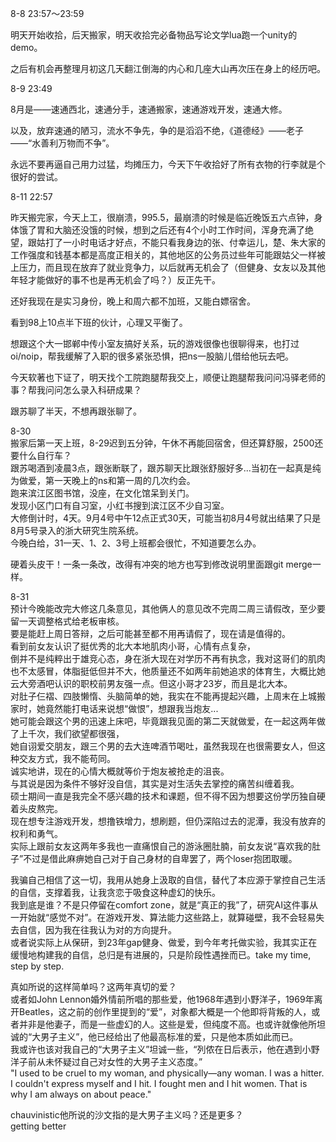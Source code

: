 8-8 23:57～23:59

明天开始收拾，后天搬家，明天收拾完必备物品写论文学lua跑一个unity的demo。

之后有机会再整理月初这几天翻江倒海的内心和几座大山再次压在身上的经历吧。

8-9 23:49

8月是——速通西北，速通分手，速通搬家，速通游戏开发，速通大修。

以及，放弃速通的陋习，流水不争先，争的是滔滔不绝，《道德经》——老子——“水善利万物而不争”。

永远不要再逼自己用力过猛，均摊压力，今天下午收拾好了所有衣物的行李就是个很好的尝试。

8-11 22:57

昨天搬完家，今天上工，很崩溃，995.5，最崩溃的时候是临近晚饭五六点钟，身体饿了胃和大脑还没饿的时候，想到之后还有4个小时工作时间，浑身充满了绝望，跟姑打了一小时电话才好点，不能只看我身边的张、付幸运儿，楚、朱大家的工作强度和钱基本都是高度正相关的，其他地区的公务员过些年可能跟姑父一样被上压力，而且现在放弃了就业竞争力，以后就再无机会了（但健身、女友以及其他年轻才能做好的事不也是再无机会了吗？）反正先干。

还好我现在是实习身份，晚上和周六都不加班，又能白嫖宿舍。

看到98上10点半下班的伙计，心理又平衡了。

想跟这个大一邯郸中传小室友搞好关系，玩的游戏很像也很聊得来，也打过oi/noip，帮我缓解了入职的很多紧张恐惧，把ns一股脑儿借给他玩去吧。

今天软著也下证了，明天找个工院跑腿帮我交上，顺便让跑腿帮我问问冯驿老师的事？帮我问问怎么录入科研成果？

跟苏聊了半天，不想再跟张聊了。

8-30  
搬家后第一天上班，8-29迟到五分钟，午休不再能回宿舍，但还算舒服，2500还要什么自行车？  
跟苏喝酒到凌晨3点，跟张断联了，跟苏聊天比跟张舒服好多...当初在一起真是纯为做爱，第一天晚上的ns和第一周的几次约会。  
跑来滨江区图书馆，没座，在文化馆呆到关门。  
发现小区门口有自习室，小红书搜到滨江区不少自习室。  
大修倒计时，4天。9月4号中午12点正式30天，可能当初8月4号就出结果了只是8月5号录入的浙大研究生院系统。  
今晚白给，31一天、1、2、3号上班都会很忙，不知道要怎么办。  

硬着头皮干！一条一条改，改得有冲突的地方也写到修改说明里面跟git merge一样。

8-31  
预计今晚能改完大修这几条意见，其他俩人的意见改不完周二周三请假改，至少要留一天调整格式给老板审核。  
要是能赶上周日答辩，之后可能甚至都不用再请假了，现在请是值得的。  
看到前女友认识了挺优秀的北大本地肌肉小哥，心情有点复杂，  
倒并不是纯粹出于雄竞心态，身在浙大现在对学历不再有执念，我对这哥们的肌肉也不太感冒，体脂挺低但并不大，他质量还不如两年前她追求的体育生，大概比她云大旁酒吧认识的职校前男友强一点。但这小哥才23岁，而且是北大本。  
对肚子仨褶、四肢懒惰、头脑简单的她，我实在不能再提起兴趣，上周末在上城搬家时，她竟然能打电话来说想“做恨”，想跟我当炮友...  
她可能会跟这个男的迅速上床吧，毕竟跟我见面的第二天就做爱，在一起这两年做了上千次，我们欲望都很强，  
她自诩爱交朋友，跟三个男的去大连啤酒节喝吐，虽然我现在也很需要女人，但这种交友方式，我不能苟同。  
诚实地讲，现在的心情大概就等价于炮友被抢走的沮丧。  
与其说是因为条件不够好没自信，其实是对生活失去掌控的痛苦纠缠着我。  
硕士期间一直是我完全不感兴趣的技术和课题，但不得不因为想要这份学历独自硬着头皮熬完。  
现在想专注游戏开发，想撸铁增力，想刷题，但仍深陷过去的泥潭，我没有放弃的权利和勇气。  
实际上跟前女友这两年多我也一直痛恨自己的游泳圈肚腩，前女友说“喜欢我的肚子”不过是借此麻痹她自己对于自己身材的自卑罢了，两个loser抱团取暖。  

我骗自己相信了这一切，我用从她身上汲取的自信，替代了本应源于掌控自己生活的自信，支撑着我，让我贪恋于吸食这种虚幻的快乐。  
我到底是谁？不是只停留在comfort zone，就是“真正的我”了，研究AI这件事从一开始就“感觉不对”。在游戏开发、算法能力这些路上，就算碰壁，我不会轻易失去自信，因为我在往我认为对的方向提升。  
或者说实际上从保研，到23年gap健身、做爱，到今年考托做实验，我其实正在缓慢地构建我的自信，总归是有进展的，只是阶段性遇挫而已。take my time, step by step. 

真如所说的这样简单吗？这两年真切的爱？  
或者如John Lennon婚外情前所唱的那些爱，他1968年遇到小野洋子，1969年离开Beatles，这之前的创作里提到的“爱”，对象都大概是一个他即将背叛的人，或者并非是他妻子，而是一些虚幻的人。这些是爱，但纯度不高。也或许就像他所坦诚的“大男子主义”，他已经给出了他最高标准的爱，只是他本质如此而已。  
我或许也该对我自己的“大男子主义”坦诚一些，“列侬在日后表示，他在遇到小野洋子前从未怀疑过自己对女性的大男子主义态度。”  
"I used to be cruel to my woman, and physically—any woman. I was a hitter. I couldn't express myself and I hit. I fought men and I hit women. That is why I am always on about peace."  

chauvinistic他所说的沙文指的是大男子主义吗？还是更多？  
getting better